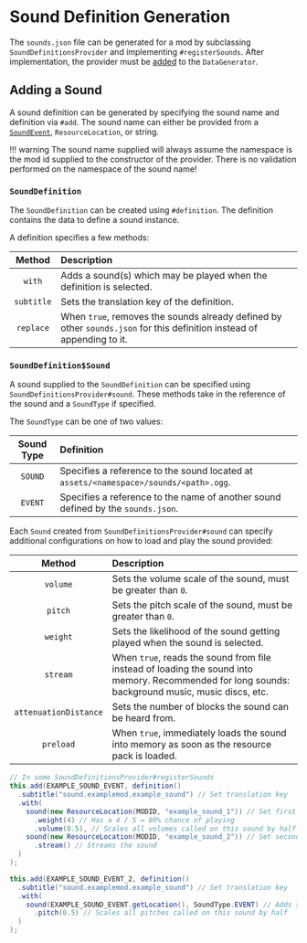 Sound Definition Generation
===========================

The `sounds.json` file can be generated for a mod by subclassing `SoundDefinitionsProvider` and implementing `#registerSounds`. After implementation, the provider must be [added][datagen] to the `DataGenerator`.

Adding a Sound
--------------

A sound definition can be generated by specifying the sound name and definition via `#add`. The sound name can either be provided from a [`SoundEvent`][soundevent], `ResourceLocation`, or string.

!!! warning
    The sound name supplied will always assume the namespace is the mod id supplied to the constructor of the provider. There is no validation performed on the namespace of the sound name!

### `SoundDefinition`

The `SoundDefinition` can be created using `#definition`. The definition contains the data to define a sound instance.

A definition specifies a few methods:

| Method     | Description                                                                                                            |
|:----------:|:---------------------------------------------------------------------------------------------------------------------- |
| `with`     | Adds a sound(s) which may be played when the definition is selected.                                                   |
| `subtitle` | Sets the translation key of the definition.                                                                            |
| `replace`  | When `true`, removes the sounds already defined by other `sounds.json` for this definition instead of appending to it. |

### `SoundDefinition$Sound`

A sound supplied to the `SoundDefinition` can be specified using `SoundDefinitionsProvider#sound`. These methods take in the reference of the sound and a `SoundType` if specified.

The `SoundType` can be one of two values:

| Sound Type | Definition                                                                            |
|:----------:|:------------------------------------------------------------------------------------- |
| `SOUND`    | Specifies a reference to the sound located at `assets/<namespace>/sounds/<path>.ogg`. |
| `EVENT`    | Specifies a reference to the name of another sound defined by the `sounds.json`.      |

Each `Sound` created from `SoundDefinitionsProvider#sound` can specify additional configurations on how to load and play the sound provided:

| Method                | Description                                                                                                                                       |
|:---------------------:|:------------------------------------------------------------------------------------------------------------------------------------------------- |
| `volume`              | Sets the volume scale of the sound, must be greater than `0`.                                                                                     |
| `pitch`               | Sets the pitch scale of the sound, must be greater than `0`.                                                                                      |
| `weight`              | Sets the likelihood of the sound getting played when the sound is selected.                                                                       |
| `stream`              | When `true`, reads the sound from file instead of loading the sound into memory. Recommended for long sounds: background music, music discs, etc. |
| `attenuationDistance` | Sets the number of blocks the sound can be heard from.                                                                                            |
| `preload`             | When `true`, immediately loads the sound into memory as soon as the resource pack is loaded.                                                      |

```java
// In some SoundDefinitionsProvider#registerSounds
this.add(EXAMPLE_SOUND_EVENT, definition()
  .subtitle("sound.examplemod.example_sound") // Set translation key
  .with(
    sound(new ResourceLocation(MODID, "example_sound_1")) // Set first sound
      .weight(4) // Has a 4 / 5 = 80% chance of playing
      .volume(0.5), // Scales all volumes called on this sound by half
    sound(new ResourceLocation(MODID, "example_sound_2")) // Set second sound
      .stream() // Streams the sound
  )
);

this.add(EXAMPLE_SOUND_EVENT_2, definition()
  .subtitle("sound.examplemod.example_sound") // Set translation key
  .with(
    sound(EXAMPLE_SOUND_EVENT.getLocation(), SoundType.EVENT) // Adds sounds from 'EXAMPLE_SOUND_EVENT'
      .pitch(0.5) // Scales all pitches called on this sound by half
  )
);
```

[datagen]: ../index.md#data-providers
[soundevent]: ../../gameeffects/sounds.md#creating-sound-events
